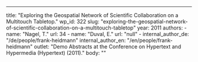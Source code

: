 ---
  title: "Exploring the Geospatial Network of Scientific Collaboration on a Multitouch Tabletop."
  wp_id: 322
  slug: "exploring-the-geospatial-network-of-scientific-collaboration-on-a-multitouch-tabletop"
  year: 2011
  authors: 
    - 
      name: "Nagel, T."
      url: 34
    - 
      name: "Duval, E."
      url: "null"
    - 
      internal_author_de: "/de/people/frank-heidmann"
      internal_author_en: "/en/people/frank-heidmann"
  outlet: "Demo Abstracts at the Conference on Hypertext and Hypermedia (Hypertext) (2011)."
  body: ""
